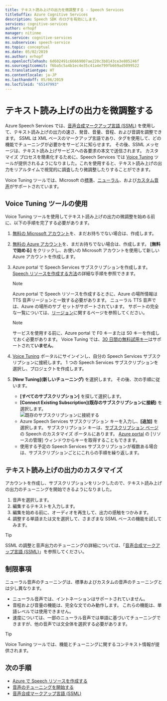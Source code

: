 ```yaml
---
title: テキスト読み上げの出力を微調整する - Speech Services
titleSuffix: Azure Cognitive Services
description: Speech SDK のログを有効にします。
services: cognitive-services
author: erhopf
manager: nitinme
ms.service: cognitive-services
ms.subservice: speech-service
ms.topic: conceptual
ms.date: 05/02/2019
ms.author: erhopf
ms.openlocfilehash: 6d602491c66669007ae220c3b8143ce3e805246f
ms.sourcegitcommit: f6ba5c5a4b1ec4e35c41a4e799fb669ad5099522
ms.translationtype: HT
ms.contentlocale: ja-JP
ms.lasthandoff: 05/06/2019
ms.locfileid: "65147993"
---
```

# <a name="fine-tune-text-to-speech-output"></a>テキスト読み上げの出力を微調整する

Azure Speech Services では、[音声合成マークアップ言語 (SSML)](speech-synthesis-markup.md) を使用して、テキスト読み上げの出力の速さ、発音、音量、音程、および音調を調整できます。 SSML は XML ベースのマークアップ言語であり、タグを使用して、どの機能でチューニングが必要かをサービスに知らせます。 その後、SSML メッセージは、テキスト読み上げサービスへの各要求の本文で送信されます。 カスタマイズ プロセスを簡素化するために、Speech Services では [Voice Tuning](https://aka.ms/voicetuning) ツールが提供されるようになりました。これを使用すると、テキスト読み上げの出力をリアルタイムで視覚的に調査したり微調整したりすることができます。

Voice Tuning ツールでは、Microsoft の[標準](language-support.md#standard-voices)、[ニューラル](language-support.md#text-to-speech)、および[カスタム音声](how-to-customize-voice-font.md)がサポートされています。

## <a name="get-started-with-the-voice-tuning-tool"></a>Voice Tuning ツールの使用

Voice Tuning ツールを使用してテキスト読み上げの出力の微調整を始める前に、以下の手順を完了する必要があります。

1. [無料の Microsoft アカウント](https://account.microsoft.com/account)を、まだお持ちでない場合は、作成します。
2. [無料の Azure アカウント](https://azure.microsoft.com/en-us/free/)を、まだお持ちでない場合は、作成します。 **[無料で始める]** をクリックし、お使いの Microsoft アカウントを使用して新しい Azure アカウントを作成します。

3. Azure portal で Speech Services サブスクリプションを作成します。 [Speech リソースを作成する方法](https://docs.microsoft.com/en-us/azure/cognitive-services/speech-service/get-started#create-a-speech-resource-in-azure)の詳細な手順を参照できます。
   >[!NOTE]
   >Azure portal で Speech リソースを作成するときに、Azure の場所情報は TTS 音声リージョンと一致する必要があります。 ニューラル TTS 音声では、Azure の場所のサブ セットがサポートされています。 サポートの完全な一覧については、[リージョン](regions.md#text-to-speech)に関するページを参照してください。

   >[!NOTE]
   >サービスを使用する前に、Azure portal で F0 キーまたは S0 キーを作成しておく必要があります。 Voice Tuning では、[30 日間の無料試用キー](https://review.docs.microsoft.com/en-us/azure/cognitive-services/speech-service/get-started?branch=release-build-cogserv-speech-services#free-trial)はサポートされて**いません**。

4. [Voice Tuning](https://aka.ms/voicetuning) ポータルにサインインし、自分の Speech Services サブスクリプションに接続します。 1 つの Speech Services サブスクリプションを選択し、プロジェクトを作成します。
5. **[New Tuning]\(新しいチューニング\)** を選択します。 その後、次の手順に従います。

   * **[すべてのサブスクリプション]** を探して選択します。  
   * **[Connect Existing Subscription]\(既存のサブスクリプションに接続\)** を選択します。  
     ![既存のサブスクリプションに接続する](./media/custom-voice/custom-voice-connect-subscription.png)
   * Azure Speech Services サブスクリプション キーを入力し、**[追加]** を選択します。 サブスクリプション キーは、[サブスクリプション ページ](https://go.microsoft.com/fwlink/?linkid=2090458)の Speech のカスタマイズ ポータルにあります。 [Azure portal](https://portal.azure.com/) の [リソースの管理] ウィンドウからキーを取得することもできます。 
   * 使用する予定の Speech Services サブスクリプションが複数ある場合は、サブスクリプションごとにこれらの手順を繰り返します。

## <a name="customize-the-text-to-speech-output"></a>テキスト読み上げの出力のカスタマイズ

アカウントを作成し、サブスクリプションをリンクしたので、テキスト読み上げの出力のチューニングを開始できるようになりました。

1. 音声を選択します。
2. 編集するテキストを入力します。
3. 編集を始める前に、オーディオを再生して、出力の感触をつかみます。
4. 調整する単語または文を選択して、さまざまな SSML ベースの機能を試してみます。

>[!TIP]
> SSML の調整と音声出力のチューニングの詳細については、「[音声合成マークアップ言語 (SSML)](speech-synthesis-markup.md)」を参照してください。

## <a name="limitations"></a>制限事項

ニューラル音声のチューニングは、標準およびカスタムの音声のチューニングとは少し異なります。

* ニューラル音声では、イントネーションはサポートされていません。
* 音程および音量の機能は、完全な文でのみ動作します。 これらの機能は、単語レベルでは使用できません。
* 速度については、一部のニューラル音声では単語に基づいてチューニングできますが、他の音声では文全体を選択する必要があります。

> [!TIP]
> Voice Tuning ツールでは、機能とチューニングに関するコンテキスト情報が提供されます。

## <a name="next-steps"></a>次の手順
* [Azure で Speech リソースを作成する](https://docs.microsoft.com/en-us/azure/cognitive-services/speech-service/get-started#create-a-speech-resource-in-azure)
* [音声のチューニングを開始する](https://speech.microsoft.com/app.html#/VoiceTuning)
* [音声合成マークアップ言語 (SSML)](speech-synthesis-markup.md)

